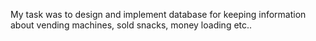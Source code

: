 My task was to design and implement database for keeping information about vending machines, sold snacks, money loading etc..
